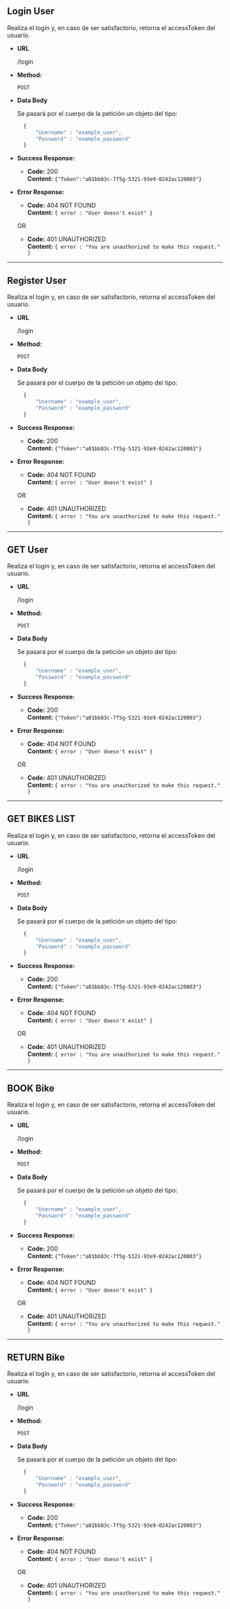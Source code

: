 **Login User**
----
  Realiza el login y, en caso de ser satisfactorio, retorna el accessToken del usuario.

* **URL**

  /login

* **Method:**

  `POST`
  
* **Data Body**

  Se pasará por el cuerpo de la petición un objeto del tipo:
  ```javascript
    {
        "Username" : "example_user",
        "Password" : "example_password"
    }
  ```
* **Success Response:**

  * **Code:** 200 <br />
    **Content:** `{"Token":"a01bb83c-7f5g-5321-93e9-0242ac120003"}`
 
* **Error Response:**

  * **Code:** 404 NOT FOUND <br />
    **Content:** `{ error : "User doesn't exist" }`

  OR

  * **Code:** 401 UNAUTHORIZED <br />
    **Content:** `{ error : "You are unauthorized to make this request." }`

----
**Register User**
----
  Realiza el login y, en caso de ser satisfactorio, retorna el accessToken del usuario.

* **URL**

  /login

* **Method:**

  `POST`
  
* **Data Body**

  Se pasará por el cuerpo de la petición un objeto del tipo:
  ```javascript
    {
        "Username" : "example_user",
        "Password" : "example_password"
    }
  ```
* **Success Response:**

  * **Code:** 200 <br />
    **Content:** `{"Token":"a01bb83c-7f5g-5321-93e9-0242ac120003"}`
 
* **Error Response:**

  * **Code:** 404 NOT FOUND <br />
    **Content:** `{ error : "User doesn't exist" }`

  OR

  * **Code:** 401 UNAUTHORIZED <br />
    **Content:** `{ error : "You are unauthorized to make this request." }`

----
**GET User**
----
  Realiza el login y, en caso de ser satisfactorio, retorna el accessToken del usuario.

* **URL**

  /login

* **Method:**

  `POST`
  
* **Data Body**

  Se pasará por el cuerpo de la petición un objeto del tipo:
  ```javascript
    {
        "Username" : "example_user",
        "Password" : "example_password"
    }
  ```
* **Success Response:**

  * **Code:** 200 <br />
    **Content:** `{"Token":"a01bb83c-7f5g-5321-93e9-0242ac120003"}`
 
* **Error Response:**

  * **Code:** 404 NOT FOUND <br />
    **Content:** `{ error : "User doesn't exist" }`

  OR

  * **Code:** 401 UNAUTHORIZED <br />
    **Content:** `{ error : "You are unauthorized to make this request." }`


----
**GET BIKES LIST**
----
  Realiza el login y, en caso de ser satisfactorio, retorna el accessToken del usuario.

* **URL**

  /login

* **Method:**

  `POST`
  
* **Data Body**

  Se pasará por el cuerpo de la petición un objeto del tipo:
  ```javascript
    {
        "Username" : "example_user",
        "Password" : "example_password"
    }
  ```
* **Success Response:**

  * **Code:** 200 <br />
    **Content:** `{"Token":"a01bb83c-7f5g-5321-93e9-0242ac120003"}`
 
* **Error Response:**

  * **Code:** 404 NOT FOUND <br />
    **Content:** `{ error : "User doesn't exist" }`

  OR

  * **Code:** 401 UNAUTHORIZED <br />
    **Content:** `{ error : "You are unauthorized to make this request." }`


----
**BOOK Bike**
----
  Realiza el login y, en caso de ser satisfactorio, retorna el accessToken del usuario.

* **URL**

  /login

* **Method:**

  `POST`
  
* **Data Body**

  Se pasará por el cuerpo de la petición un objeto del tipo:
  ```javascript
    {
        "Username" : "example_user",
        "Password" : "example_password"
    }
  ```
* **Success Response:**

  * **Code:** 200 <br />
    **Content:** `{"Token":"a01bb83c-7f5g-5321-93e9-0242ac120003"}`
 
* **Error Response:**

  * **Code:** 404 NOT FOUND <br />
    **Content:** `{ error : "User doesn't exist" }`

  OR

  * **Code:** 401 UNAUTHORIZED <br />
    **Content:** `{ error : "You are unauthorized to make this request." }`


----
**RETURN Bike**
----
  Realiza el login y, en caso de ser satisfactorio, retorna el accessToken del usuario.

* **URL**

  /login

* **Method:**

  `POST`
  
* **Data Body**

  Se pasará por el cuerpo de la petición un objeto del tipo:
  ```javascript
    {
        "Username" : "example_user",
        "Password" : "example_password"
    }
  ```
* **Success Response:**

  * **Code:** 200 <br />
    **Content:** `{"Token":"a01bb83c-7f5g-5321-93e9-0242ac120003"}`
 
* **Error Response:**

  * **Code:** 404 NOT FOUND <br />
    **Content:** `{ error : "User doesn't exist" }`

  OR

  * **Code:** 401 UNAUTHORIZED <br />
    **Content:** `{ error : "You are unauthorized to make this request." }`


